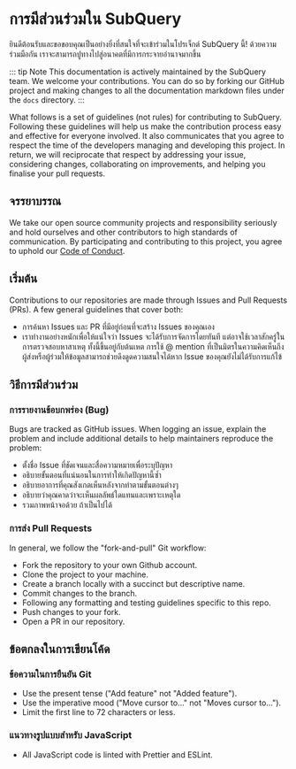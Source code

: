 # การมีส่วนร่วมใน SubQuery

ยินดีต้อนรับและขอขอบคุณเป็นอย่างยิ่งที่สนใจที่จะเข้าร่วมในโปรเจ็กต์ SubQuery นี้! ด้วยความร่วมมือกัน เราจะสามารถปูทางไปสู่อนาคตที่มีการกระจายอำนาจมากขึ้น

::: tip Note This documentation is actively maintained by the SubQuery team. We welcome your contributions. You can do so by forking our GitHub project and making changes to all the documentation markdown files under the `docs` directory. :::

What follows is a set of guidelines (not rules) for contributing to SubQuery. Following these guidelines will help us make the contribution process easy and effective for everyone involved. It also communicates that you agree to respect the time of the developers managing and developing this project. In return, we will reciprocate that respect by addressing your issue, considering changes, collaborating on improvements, and helping you finalise your pull requests.

## จรรยาบรรณ

We take our open source community projects and responsibility seriously and hold ourselves and other contributors to high standards of communication. By participating and contributing to this project, you agree to uphold our [Code of Conduct](https://github.com/subquery/subql/blob/main/CODE_OF_CONDUCT.md).

## เริ่มต้น

Contributions to our repositories are made through Issues and Pull Requests (PRs). A few general guidelines that cover both:

- การค้นหา Issues และ PR ที่มีอยู่ก่อนที่จะสร้าง Issues ของคุณเอง
- เราทำงานอย่างหนักเพื่อให้แน่ใจว่า Issues จะได้รับการจัดการโดยทันที แต่อาจใช้เวลาสักครู่ในการตรวจสอบหาสาเหตุ ทั้งนี้ขึ้นอยู่กับต้นเหต การใช้ @ mention ที่เป็นมิตรในความคิดเห็นถึงผู้ส่งหรือผู้ร่วมให้ข้อมูลสามารถช่วยดึงดูดความสนใจได้หาก Issue ของคุณยังไม่ได้รับการแก้ไข้

## วิธีการมีส่วนร่วม

### การรายงานข้อบกพร่อง (Bug)

Bugs are tracked as GitHub issues. When logging an issue, explain the problem and include additional details to help maintainers reproduce the problem:

- ตั้งชื่อ Issue ที่ชัดเจนและสื่อความหมายเพื่อระบุปัญหา
- อธิบายขั้นตอนที่แน่นอนในการทำให้เกิดปัญหานี้ซ้ำ
- อธิบายอาการที่คุณสังเกตเห็นหลังจากทำตามขั้นตอนต่างๆ
- อธิบายว่าคุณคาดว่าจะเห็นผลลัพธ์ใดแทนและเพราะเหตุใด
- รวมภาพหน้าจอด้วย ถ้าเป็นไปได้

### การส่ง Pull Requests

In general, we follow the "fork-and-pull" Git workflow:

- Fork the repository to your own Github account.
- Clone the project to your machine.
- Create a branch locally with a succinct but descriptive name.
- Commit changes to the branch.
- Following any formatting and testing guidelines specific to this repo.
- Push changes to your fork.
- Open a PR in our repository.

## ข้อตกลงในการเขียนโค้ด

### ข้อความในการยืนยัน Git

- Use the present tense ("Add feature" not "Added feature").
- Use the imperative mood ("Move cursor to..." not "Moves cursor to...").
- Limit the first line to 72 characters or less.

### แนวทางรูปแบบสำหรับ JavaScript

- All JavaScript code is linted with Prettier and ESLint.

